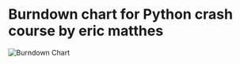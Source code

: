 # Burndown chart for  Python crash course by eric matthes
![Burndown Chart](https://raw.githubusercontent.com/ravindranrahul/learnpy/master/burndown.svg)
